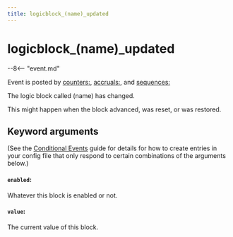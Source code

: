 ```yaml
---
title: logicblock_(name)_updated
---
```


# logicblock_(name)\_updated


--8<-- "event.md"

Event is posted by [counters:](../config/counters.md), [accruals:](../config/accruals.md), and [sequences:](../config/sequences.md)

The logic block called (name) has changed.

This might happen when the block advanced, was reset, or was restored.

## Keyword arguments

(See the [Conditional Events](overview/conditional.md)
guide for details for how to create entries in your config file that
only respond to certain combinations of the arguments below.)

#### `enabled`:

Whatever this block is enabled or not.

#### `value`:

The current value of this block.
